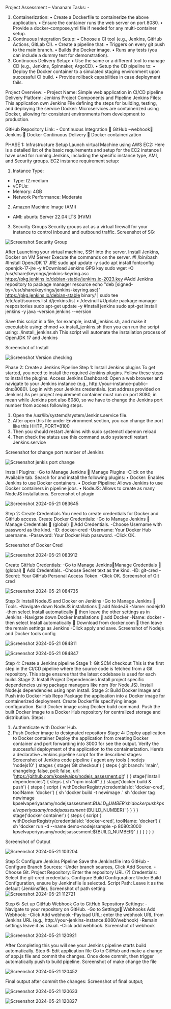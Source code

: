 Project Assessment – Vananam
Tasks: -
1.	Containerization:
•	Create a Dockerfile to containerize the above application.
•	Ensure the container runs the web server on port 8080.
•	Provide a docker-compose.yml file if needed for any multi-container setup.
2.	Continuous Integration Setup:
•	Choose a CI tool (e.g., Jenkins, GitHub Actions, GitLab CI).
•	Create a pipeline that:
•	Triggers on every git push to the main branch.
•	Builds the Docker image.
•	Runs any tests (you can include a dummy test for demonstration).
3.	Continuous Delivery Setup:
•	Use the same or a different tool to manage CD (e.g., Jenkins, Spinnaker, ArgoCD).
•	Setup the CD pipeline to:
•	Deploy the Docker container to a simulated staging environment upon successful CI build.
•	Provide rollback capabilities in case deployment fails.

Project Overview: -
Project Name: Simple web application in CI/CD pipeline
Delivery Platform: Jenkins
Project Components and Pipeline
Jenkins Files: This application own Jenkins File defining the steps for building, testing, and deploying the service
Docker: Microservices are containerized using Docker, allowing for consistent environments from development to production.

GitHub Repository Link: - 
Continuous Integration  GitHub –webhook Jenkins  Docker
Continuous Delivery  Docker containerization

PHASE 1: Infrastructure Setup
Launch virtual Machine using AWS EC2:
Here is a detailed list of the basic requirements and setup for the EC2 instance I have used for running Jenkins, including the specific instance type, AMI, and Security groups.
EC2 instance requirement setup:
1.	Instance Type:
-	Type: t2.medium
-	vCPUs: 
-	Memory: 4GB
-	Network Performance: Moderate
2.	Amazon Machine Image (AMI)
-	AMI: ubuntu Server 22.04 LTS (HVM)
3.	Security Groups
Security groups act as a virtual firewall for your instance to control inbound and outbound traffic.
Screenshot of SG:

 ![Screenshot Security Group](https://github.com/kpselvaperiyasamy/nodejs_assesment/assets/170388524/a92092d0-b0fa-4b38-81ea-927e7ceb5f64)

After Launching your virtual machine, SSH into the server.
Install Jenkins, Docker on VM Server
Execute the commands on the server.
#! /bin/bash
#Install OpenJDK 17 JRE
sudo apt update -y
sudo apt install fontconfig openjdk-17-jre -y
#Download Jenkins GPG key
sudo wget -O /usr/share/keyrings/jenkins-keyring.asc \
  https://pkg.jenkins.io/debian-stable/jenkins.io-2023.key
#Add Jenkins repository to package manager resource
echo "deb [signed-by=/usr/share/keyrings/jenkins-keyring.asc]" \
  https://pkg.jenkins.io/debian-stable binary/ | sudo tee \
  /etc/apt/sources.list.d/jenkins.list > /dev/null
#Update package manager respositories
sudo apt-get update -y
#Install jenkins
sudo apt-get install jenkins -y
java -version
jenkins --version

Save this script in a file, for example, install_jenkins.sh, and make it executable using:
chmod +x install_jenkins.sh
then you can run the script using:
./install_jenkins.sh
This script will automate the installation process of OpenJDK 17 and Jenkins

Screenshot of Install 

 ![Screenshot Version checking](https://github.com/kpselvaperiyasamy/nodejs_assesment/assets/170388524/4920f7a6-551d-4034-bc27-69b1d2b5a076)

Phase 2: Create a Jenkins Pipeline
Step 1: Install Jenkins plugins
To get started, you need to install the required Jenkins plugins. Follow these steps to install the plugins.
Access Jenkins Dashboard:
Open a web browser and navigate to your Jenkins instance (e.g., http://your-instance-public-dns:8080).
Log in with your Jenkins credentials. (cat address provided on Jenkins)
As per project requirement container must run on port 8080, in mean while Jenkins port also 8080, so we have to change the Jenkins port number from access following steps.
1.	Open the /usr/lib/systemd/system/Jenkins.service file.
2.	After open this file under Environment section, you can change the port like this HHTP_PORT=8100
3.	Then you should restart Jenkins with sudo systemctl daemon reload
4.	Then check the status use this command sudo systemctl restart Jenkins.service

Screenshot for change port number of Jenkins 

 ![Screenshot jenkis port change](https://github.com/kpselvaperiyasamy/nodejs_assesment/assets/170388524/af4cfe1e-8fab-4f83-8725-b7541fe31228)


Install Plugins:
-Go to Manage Jenkins  Manage Plugins
-Click on the Available tab.
Search for and install the following plugins:
•	Docker: Enables Jenkins to use Docker containers.
•	Docker Pipeline: Allows Jenkins to use Docker containers in pipeline jobs.
•	NodeJS: Allows to create as many NodeJS installations.
Screenshot of plugin 

 ![Screenshot 2024-05-21 083645](https://github.com/kpselvaperiyasamy/nodejs_assesment/assets/170388524/8760135f-7cb0-4593-865b-e8d07710370f)


Step 2: Create Credentials
You need to create credentials for Docker and GitHub access.
Create Docker Credentials:
-Go to Manage Jenkins  Manage Credentials  (global)  Add Credentials.
-Choose Username with password as the kind.
-ID: docker-cred
-Username: Your Docker Hub username.
-Password: Your Docker Hub password.
-Click OK.




Screenshot of Docker Cred 

 ![Screenshot 2024-05-21 083912](https://github.com/kpselvaperiyasamy/nodejs_assesment/assets/170388524/ee7c2ced-643d-4a10-982c-f0321313fa50)


Create GitHub Credentials:
-Go to Manage JenkinsManage Credentials  (global)  Add Credentials.
-Choose Secret text as the kind.
-ID: git-cred
-Secret: Your GitHub Personal Access Token.
-Click OK.
Screenshot of Git cred 

 ![Screenshot 2024-05-21 084735](https://github.com/kpselvaperiyasamy/nodejs_assesment/assets/170388524/7a26d975-42fe-40e6-b9cf-b31e382944c6)


Step 3: Install NodeJS and Docker on Jenkins
-Go to Manage Jenkins  Tools.
-Navigate down NodeJS installations  add NodeJS
-Name: nodejs10
-then select Install automatically  then leave the other settings as in Jenkins
-Navigate down Docker Installations  add Docker
-Name: docker
-then select Install automatically  Download from docker.com  then leave the remain settings as Jenkins
-Click apply and save.
Screenshot of Nodejs and Docker tools config 

 ![Screenshot 2024-05-21 084811](https://github.com/kpselvaperiyasamy/nodejs_assesment/assets/170388524/d053f765-c086-4e9a-9d36-f47826778913)

![Screenshot 2024-05-21 084847](https://github.com/kpselvaperiyasamy/nodejs_assesment/assets/170388524/f1bd67ce-c54a-4be3-9762-22816278a57e)
 

Step 4: Create a Jenkins pipeline
Stage 1: Git SCM checkout
This is the first step in the CI/CD pipeline where the source code is fetched from a Git repository. This stage ensures that the latest codebase is used for each build.
Stage 2: Install Project Dependencies
Install project specific dependencies using package managers like npm (for Node.JS).
Install Node.js dependencies using npm install.
Stage 3: Build Docker Image and Push into Docker Hub Repo
Package the application into a Docker image for containerized deployment. 
Create Dockerfile specifying image configuration.
Build Docker image using Docker build command.
Push the built Docker image to a Docker Hub repository for centralized storage and distribution.
Steps:
1.	Authenticate with Docker Hub.
2.	Push Docker image to designated repository
Stage 4: Deploy application to Docker container
Deploy the application from creating Docker container and port forwarding into 3000 for see the output.
Verify the successful deployment of the application to the containerization.
Here’s a declarative Jenkins pipeline script for the described stages:
Screenshot of Jenkins code
pipeline {
    agent any
    tools {
        nodejs 'nodejs10'
    }
    stages {
        stage('Git checkout') {
            steps {
                git branch: 'main', changelog: false, poll: false, url: 'https://github.com/kpselvaips/nodejs_assesment.git'
            }
        }
      stage('Install dependencies') {
            steps {
                sh "npm install"
            }
        }
        stage('docker build & push') {
            steps {
                script {
                    withDockerRegistry(credentialsId: 'docker-cred', toolName: 'docker') {
                        sh 'docker build -t newimage .'
                        sh 'docker tag newimage kpselvaperiyasamy/nodejsassesment:${BUILD_NUMBER}'
                        sh 'docker push kpselvaperiyasamy/nodejsassesment:${BUILD_NUMBER}'
                    }
                }
            }
        }
        stage('docker container') {
            steps {
                script {
                    withDockerRegistry(credentialsId: 'docker-cred', toolName: 'docker') {
                        sh 'docker run -d --name demo-nodejssample -p 8080:3000 kpselvaperiyasamy/nodejsassesment:${BUILD_NUMBER}'
                    }
                }
            }
        }
    }
}

Screenshot of Output  

 ![Screenshot 2024-05-21 103204](https://github.com/kpselvaperiyasamy/nodejs_assesment/assets/170388524/a4ee08c7-f39d-4b88-926a-c92b1afb6492)



Step 5: Configure Jenkins Pipeline
Save the Jenkinsfile into GitHub 
-Configure Branch Sources:
-Under branch sources, Click Add Source.
-Choose Git.
Project Repository: Enter the repository URL (?)
Credentials: Select the git-cred credentials.
Configure Build Configuration:
Under Build Configuration, ensure by Jenkinsfile is selected.
Script Path: Leave it as the default (Jenkinsfile).
Screenshot of path setting 
 ![Screenshot 2024-05-21 112721](https://github.com/kpselvaperiyasamy/nodejs_assesment/assets/170388524/6574a793-4d88-4f4d-bbae-8ffde315cc1b)

Step 6: Set up GitHub Webhook
Go to GitHub Repository Settings:
-Navigate to your repository on GitHub.
-Go to Settings Webhooks
Add Webhook:
-Click Add webhook
-Payload URL: enter the webhook URL from Jenkins URL (e.g., http://your-jenkins-instance:8080/webhook)
-Remain settings leave it as Usual.
-Click add webhook.
Screenshot of webhook 

 ![Screenshot 2024-05-21 120921](https://github.com/kpselvaperiyasamy/nodejs_assesment/assets/170388524/1720247d-23d0-43ab-8f2b-e1f91918526c)

After Completing this you will see your Jenkins pipeline starts build automatically.
Step 6: Edit application file
Go to GitHub and make a change of app.js file and commit the changes.
Once done commit, then trigger automatically push to build pipeline.
Screenshot of make change the file 

![Screenshot 2024-05-21 120452](https://github.com/kpselvaperiyasamy/nodejs_assesment/assets/170388524/646743cb-a9fc-4322-94b8-16eb1d2eeb88)
 
Final output after commit the changes:
Screenshot of final output; 

 ![Screenshot 2024-05-21 120633](https://github.com/kpselvaperiyasamy/nodejs_assesment/assets/170388524/cb2ef6f3-38bf-4c02-88aa-500eff6d545a)
 
 ![Screenshot 2024-05-21 120827](https://github.com/kpselvaperiyasamy/nodejs_assesment/assets/170388524/b0cbff92-0116-4835-b7b5-fd2ce6e2eb68)


 

